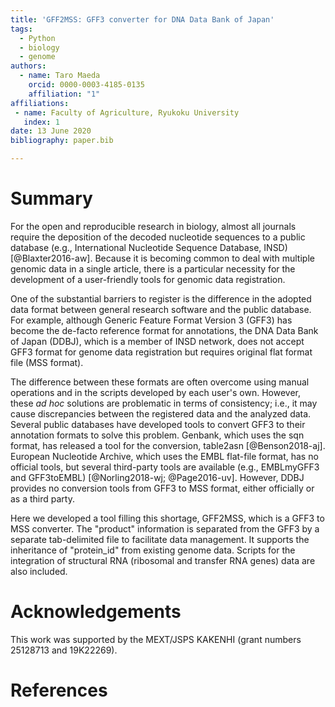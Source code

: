 ```yaml
---
title: 'GFF2MSS: GFF3 converter for DNA Data Bank of Japan'
tags:
  - Python
  - biology
  - genome
authors:
  - name: Taro Maeda
    orcid: 0000-0003-4185-0135
    affiliation: "1"
affiliations:
 - name: Faculty of Agriculture, Ryukoku University
   index: 1
date: 13 June 2020
bibliography: paper.bib

---
```


# Summary 

For the open and reproducible research in biology, almost all journals require the deposition of the decoded nucleotide sequences to a public database (e.g., International Nucleotide Sequence Database, INSD) [@Blaxter2016-aw]. Because it is becoming common to deal with multiple genomic data in a single article, there is a particular necessity for the development of a user-friendly tools for genomic data registration. 

One of the substantial barriers to register is the difference in the adopted data format between general research software and the public database. For example, although Generic Feature Format Version 3 (GFF3) has become the de-facto reference format for annotations, the DNA Data Bank of Japan (DDBJ), which is a member of INSD network, does not accept GFF3 format for genome data registration but requires original flat format file (MSS format).

The difference between these formats are often overcome using manual operations and in the scripts developed by each user's own. However, these *ad hoc* solutions are problematic in terms of consistency; i.e., it may cause discrepancies between the registered data and the analyzed data. Several public databases have developed tools to convert GFF3 to their annotation formats to solve this problem. Genbank, which uses the sqn format, has released a tool for the conversion, table2asn [@Benson2018-aj]. European Nucleotide Archive, which uses the EMBL flat-file format, has no official tools, but several third-party tools are available (e.g., EMBLmyGFF3 and GFF3toEMBL) [@Norling2018-wj; @Page2016-uv]. However, DDBJ provides no conversion tools from GFF3 to MSS format, either officially or as a third party.

Here we developed a tool filling this shortage, GFF2MSS, which is a GFF3 to MSS converter. The "product" information is separated from the GFF3 by a separate tab-delimited file to facilitate data management. It supports the inheritance of "protein_id" from existing genome data. Scripts for the integration of structural RNA (ribosomal and transfer RNA genes) data are also included.

# Acknowledgements

 This work was supported by the MEXT/JSPS KAKENHI (grant numbers 25128713 and 19K22269). 

# References

